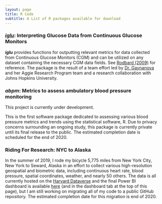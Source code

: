 ```yaml
---
layout: page
title: R Code
subtitle: A List of R packages available for download
---
```


### *[iglu](https://github.com/irinagain/iglu)*: Interpreting Glucose Data from Continuous Glucose Monitors
***iglu*** provides functions for outputting relevant metrics for data collected from Continuous Glucose Monitors (CGM) and can be utilized on any dataset containing the necessary CGM data fields. See [Rodbard (2009)](https://www.liebertpub.com/doi/10.1089/dia.2008.0132) for reference. The package is the result of a team effort led by [Dr. Gaynanova](https://github.com/irinagain) and her Aggie Research Program team and a research collaboration with Johns Hopkins University.

### ***abpm***: Metrics to assess ambulatory blood pressure monitoring
This project is currently under development.

This is the first software package dedicated to assessing various blood pressure metrics and trends using the statistical software, R. Due to privacy concerns surrounding an ongoing study, this package is currently private until its final release to the public. The estimated completion date is scheduled for the end of 2020.

### Riding For Research: NYC to Alaska
In the summer of 2019, I rode my bicycle 5,775 miles from New York City, New York to Seward, Alaska in an effort to collect various high-resolution geospatial and biometric data, including continuous heart rate, blood pressure, spatial coordinates, weather, and nearly 50 others. The data is all currently hosted on the [Harvard Dataverse](https://dataverse.harvard.edu/dataverse/r4r) and the final Power BI dashboard is available [here](https://app.powerbi.com/view?r=eyJrIjoiYjdmYTAzMmEtZjllZS00Mzg4LTljZDMtMTQ1Y2EyODJkNmQ1IiwidCI6IjY4ZjM4MWUzLTQ2ZGEtNDdiOS1iYTU3LTZmMzIyYjhmMGRhMSIsImMiOjN9) (and in the dashboard tab at the top of this page), but I am still working on migrating all of my code to a public GitHub repository. The estimated completion date for this migration is end of 2020. 
